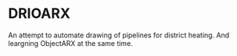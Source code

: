 # DRIOARX
An attempt to automate drawing of pipelines for district heating.
And leargning ObjectARX at the same time.
